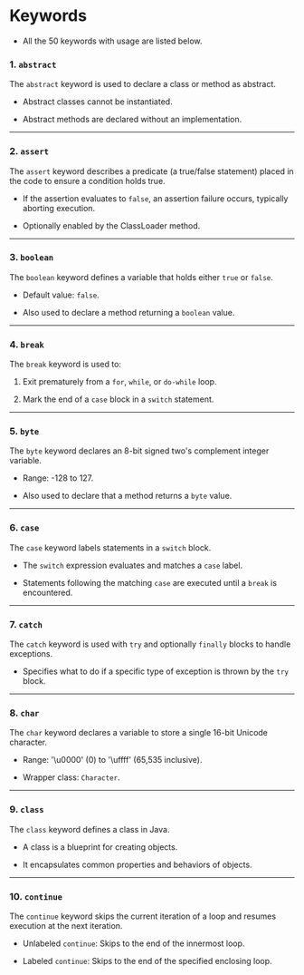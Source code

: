 # Keywords

- All the 50 keywords with usage are listed below.

  
  
  

### **1. `abstract`**

The `abstract` keyword is used to declare a class or method as abstract.

- Abstract classes cannot be instantiated.

- Abstract methods are declared without an implementation.

  

---

  

### **2. `assert`**

The `assert` keyword describes a predicate (a true/false statement) placed in the code to ensure a condition holds true.

- If the assertion evaluates to `false`, an assertion failure occurs, typically aborting execution.

- Optionally enabled by the ClassLoader method.

  

---

  

### **3. `boolean`**

The `boolean` keyword defines a variable that holds either `true` or `false`.

- Default value: `false`.

- Also used to declare a method returning a `boolean` value.

  

---

  

### **4. `break`**

The `break` keyword is used to:

1. Exit prematurely from a `for`, `while`, or `do-while` loop.

2. Mark the end of a `case` block in a `switch` statement.

  

---

  

### **5. `byte`**

The `byte` keyword declares an 8-bit signed two's complement integer variable.

- Range: -128 to 127.

- Also used to declare that a method returns a `byte` value.

  

---

  

### **6. `case`**

The `case` keyword labels statements in a `switch` block.

- The `switch` expression evaluates and matches a `case` label.

- Statements following the matching `case` are executed until a `break` is encountered.

  

---

  

### **7. `catch`**

The `catch` keyword is used with `try` and optionally `finally` blocks to handle exceptions.

- Specifies what to do if a specific type of exception is thrown by the `try` block.

  

---

  

### **8. `char`**

The `char` keyword declares a variable to store a single 16-bit Unicode character.

- Range: '\u0000' (0) to '\uffff' (65,535 inclusive).

- Wrapper class: `Character`.

  

---

  

### **9. `class`**

The `class` keyword defines a class in Java.

- A class is a blueprint for creating objects.

- It encapsulates common properties and behaviors of objects.

  

---

  

### **10. `continue`**

The `continue` keyword skips the current iteration of a loop and resumes execution at the next iteration.

- Unlabeled `continue`: Skips to the end of the innermost loop.

- Labeled `continue`: Skips to the end of the specified enclosing loop.
